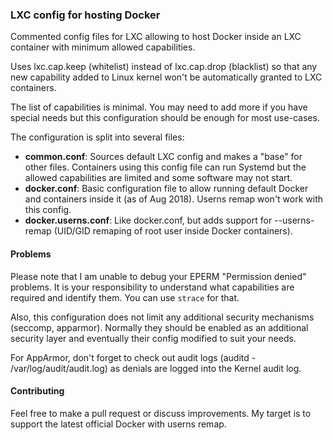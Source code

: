 ### LXC config for hosting Docker
Commented config files for LXC allowing to host Docker inside an LXC container with minimum allowed capabilities.

Uses lxc.cap.keep (whitelist) instead of lxc.cap.drop (blacklist) so that any new capability added to Linux kernel won't be automatically granted to LXC containers.

The list of capabilities is minimal. You may need to add more if you have special needs but this configuration should be enough for most use-cases. 

The configuration is split into several files:
 * **common.conf**: Sources default LXC config and makes a "base" for other files. Containers using this config file can run Systemd but the allowed capabilities are limited and some software may not start.
 * **docker.conf**: Basic configuration file to allow running default Docker and containers inside it (as of Aug 2018). Userns remap won't work with this config.
 * **docker.userns.conf**: Like docker.conf, but adds support for --userns-remap (UID/GID remaping of root user inside Docker containers).

#### Problems
Please note that I am unable to debug your EPERM "Permission denied" problems. It is your responsibility to understand what capabilities are required and identify them. You can use `strace` for that. 

Also, this configuration does not limit any additional security mechanisms (seccomp, apparmor). Normally they should be enabled as an additional security layer and eventually their config modified to suit your needs.

For AppArmor, don't forget to check out audit logs (auditd - /var/log/audit/audit.log) as denials are logged into the Kernel audit log. 

#### Contributing

Feel free to make a pull request or discuss improvements. 
My target is to support the latest official Docker with userns remap.
